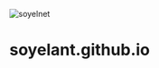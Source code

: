 ![soyelnet](https://user-images.githubusercontent.com/111347578/207804267-a92eab16-186a-4e09-9a99-5db67b571b80.png)
# soyelant.github.io
